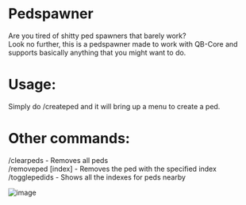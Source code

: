 # Pedspawner
Are you tired of shitty ped spawners that barely work?
<br>
Look no further, this is a pedspawner made to work with QB-Core and supports basically anything that you might want to do.

# Usage:
Simply do /createped and it will bring up a menu to create a ped.

# Other commands:
/clearpeds - Removes all peds
<br>
/removeped [index] - Removes the ped with the specified index
<br>
/togglepedids - Shows all the indexes for peds nearby

![image](https://user-images.githubusercontent.com/54480523/190868515-e981020f-7904-471d-b9eb-87458014d334.png)
